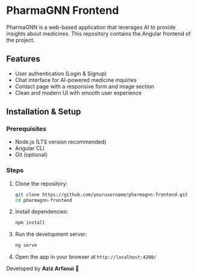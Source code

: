 # PharmaGNN Frontend

PharmaGNN is a web-based application that leverages AI to provide insights about medicines. This repository contains the Angular frontend of the project.

## Features
- User authentication (Login & Signup)
- Chat interface for AI-powered medicine inquiries
- Contact page with a responsive form and image section
- Clean and modern UI with smooth user experience

## Installation & Setup
### Prerequisites
- Node.js (LTS version recommended)
- Angular CLI
- Git (optional)

### Steps
1. Clone the repository:
   ```sh
   git clone https://github.com/yourusername/pharmagnn-frontend.git
   cd pharmagnn-frontend
   ```
2. Install dependencies:
   ```sh
   npm install
   ```
3. Run the development server:
   ```sh
   ng serve
   ```
4. Open the app in your browser at `http://localhost:4200/`

Developed by **Aziz Arfaoui** 🚀

